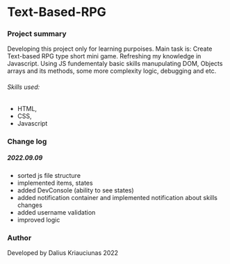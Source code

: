 # Text-Based-RPG


### Project summary

Developing this project only for learning purpoises. Main task is: Create Text-based RPG type short mini game. Refreshing my  knowledge in Javascript. Using JS fundementaly basic skills manupulating DOM, Objects arrays and its methods, some more complexity logic, debugging and etc.
###### Skills used:
* HTML,
* CSS, 
* Javascript

### Change log

##### 2022.09.09
* sorted js file structure 
* implemented items, states 
* added DevConsole (ability to see states)
* added notification container and implemented notification about skills changes
* added username validation
* improved logic

### Author

Developed by Dalius Kriauciunas 2022
